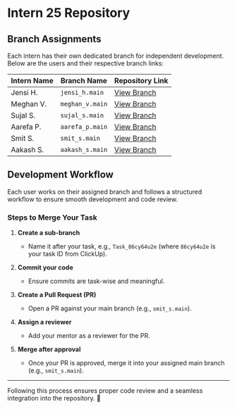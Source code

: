 # Intern 25 Repository
 
## Branch Assignments
Each intern has their own dedicated branch for independent development. Below are the users and their respective branch links:
 
| Intern Name  | Branch Name | Repository Link |
|-------------|------------|----------------|
| Jensi H.   | `jensi_h.main` | [View Branch](https://github.com/Brilworks-Interns24-25/main/tree/jensi_h.main) |
| Meghan V.  | `meghan_v.main` | [View Branch](https://github.com/Brilworks-Interns24-25/main/tree/meghan_v.main) |
| Sujal S.   | `sujal_s.main` | [View Branch](https://github.com/Brilworks-Interns24-25/main/tree/sujal_s.main) |
| Aarefa P.  | `aarefa_p.main` | [View Branch](https://github.com/Brilworks-Interns24-25/main/tree/aarefa_p.main) |
| Smit S.    | `smit_s.main` | [View Branch](https://github.com/Brilworks-Interns24-25/main/tree/smit_s.main) |
| Aakash S.  | `aakash_s.main` | [View Branch](https://github.com/Brilworks-Interns24-25/main/tree/aakash_s.main) |
 
## Development Workflow
Each user works on their assigned branch and follows a structured workflow to ensure smooth development and code review.
 
### Steps to Merge Your Task
1. **Create a sub-branch**
   - Name it after your task, e.g., `Task_86cy64u2e` (where `86cy64u2e` is your task ID from ClickUp).
 
2. **Commit your code**
   - Ensure commits are task-wise and meaningful.
 
3. **Create a Pull Request (PR)**
   - Open a PR against your main branch (e.g., `smit_s.main`).
 
4. **Assign a reviewer**
   - Add your mentor as a reviewer for the PR.
 
5. **Merge after approval**
   - Once your PR is approved, merge it into your assigned main branch (e.g., `smit_s.main`).
 
---
Following this process ensures proper code review and a seamless integration into the repository. 🚀
